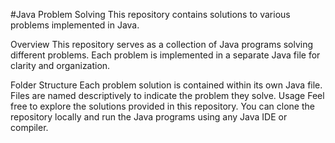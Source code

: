#Java Problem Solving
This repository contains solutions to various problems implemented in Java.

Overview
This repository serves as a collection of Java programs solving different problems. Each problem is implemented in a separate Java file for clarity and organization.

Folder Structure
Each problem solution is contained within its own Java file.
Files are named descriptively to indicate the problem they solve.
Usage
Feel free to explore the solutions provided in this repository. You can clone the repository locally and run the Java programs using any Java IDE or compiler.

